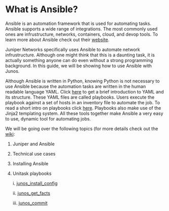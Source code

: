 # What is Ansible?
Ansible is an automation framework that is used for automating tasks. Ansible supports a wide range of integrations. The most commonly used ones are infrustructure, networks, containers, cloud, and devop tools. To learn more about Ansible check out their [website](https://ansible.com). 

Juniper Networks specifically uses Ansible to automate network infrustructure. Although one might think that this is a daunting task, it is actually something anyone can do even without a strong programming background. In this guide, we will be showing how to use Ansible with Junos. 

Although Ansible is written in Python, knowing Python is not necessary to use Ansible because the automation tasks are written in the human readable language YAML. Click [here](../master/resources/yaml.pdf) to get a brief introduction to YAML and its structure. These YAML files are called playbooks. Users execute the playbook against a set of hosts in an inventory file to automate the job. To read a short intro on playbooks click [here](../master/resources/playbooks.pdf). Playbooks also make use of the Jinja2 templating system. All these tools together make Ansible a very easy to use, dynamic tool for automating jobs.  

We will be going over the following topics (for more details check out the [wiki](https://github.com/Juniper/ansible-junos-examples/wiki):
1. Juniper and Ansible
2. Technical use cases
3. Installing Ansible
4. Unitask playbooks

    i. [junos_install_config](https://github.com/Juniper/ansible-junos-examples/wiki/junos_install_config)
    
    ii. [junos_get_facts](https://github.com/Juniper/ansible-junos-examples/wiki/junos_get_facts)
    
    iii. [junos_commit](https://github.com/Juniper/ansible-junos-examples/wiki/junos_commit)




